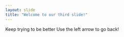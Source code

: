 ```yaml
---
layout: slide
title: "Welcome to our third slide!"
---
```

Keep trying to be better
Use the left arrow to go back!
